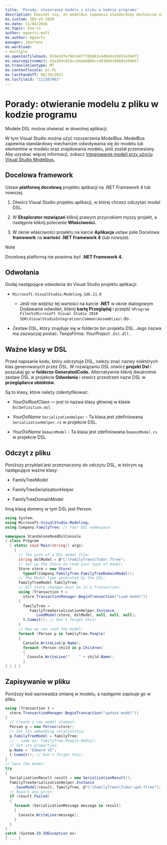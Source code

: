 ```yaml
---
title: 'Porady: otwieranie modelu z pliku w kodzie programu'
description: Dowiedz się, że modelBus zapewnia standardowy mechanizm odwoływania się do modelu lub elementów w modelu oraz znajdowania modelu, jeśli został przeniesiony.
ms.custom: SEO-VS-2020
ms.date: 11/04/2016
ms.topic: how-to
author: mgoertz-msft
ms.author: mgoertz
manager: jmartens
ms.workload:
- multiple
ms.openlocfilehash: 97de2d7e79dc44ff785663c4d04dc65851430472
ms.sourcegitcommit: e3a364c014ccdada0860cc4930d428808e20d667
ms.translationtype: MT
ms.contentlocale: pl-PL
ms.lasthandoff: 06/19/2021
ms.locfileid: "112387063"
---
```

# <a name="how-to-open-a-model-from-file-in-program-code"></a>Porady: otwieranie modelu z pliku w kodzie programu

Modele DSL można otwierać w dowolnej aplikacji.

W tym Visual Studio można użyć rozszerzenia ModelBus. ModelBus zapewnia standardowy mechanizm odwoływania się do modelu lub elementów w modelu oraz znajdowania modelu, jeśli został przeniesiony. Aby uzyskać więcej informacji, zobacz [Integrowanie modeli przy użyciu Visual Studio Modelbus.](../modeling/integrating-models-by-using-visual-studio-modelbus.md)

## <a name="target-framework"></a>Docelowa framework

Ustaw **platformę docelową** projektu aplikacji na .NET Framework 4 lub nowszej.

1. Otwórz Visual Studio projektu aplikacji, w której chcesz odczytać model DSL.

2. W **Eksplorator rozwiązań** kliknij prawym przyciskiem myszy projekt, a następnie kliknij polecenie **Właściwości.**

3. W oknie właściwości projektu na karcie **Aplikacja** ustaw pole Docelowa **framework** na **wartość .NET Framework 4** (lub nowsze).

> [!NOTE]
> Docelową platformą nie powinna być **.NET Framework 4.**

## <a name="references"></a>Odwołania

Dodaj następujące odwołania do Visual Studio projektu aplikacji:

- `Microsoft.VisualStudio.Modeling.Sdk.11.0`

  - Jeśli nie widzisz tej wartości na karcie  **.NET** w oknie dialogowym Dodawanie odwołań, kliknij **kartę Przeglądaj** i przejdź `%Program Files%\Microsoft Visual Studio 2010 SDK\VisualStudioIntegration\Common\Assemblies\` do .

- Zestaw DSL, który znajduje się w folderze bin projektu DSL. Jego nazwa ma zazwyczaj postać: *TwojaFirma*. *YourProject* `.Dsl.dll` .

## <a name="important-classes-in-the-dsl"></a>Ważne klasy w DSL

Przed napisanie kodu, który odczytuje DSL, należy znać nazwy niektórych klas generowanych przez DSL. W rozwiązaniu DSL otwórz **projekt Dsl** i poszukaj go w **folderze GeneratedCode.** Alternatywnie kliknij dwukrotnie zestaw DSL w projekcie **Odwołania** i otwórz przestrzeń nazw DSL w **przeglądarce obiektów**.

Są to klasy, które należy zidentyfikować:

- *YourDslRootClass* — jest to nazwa klasy głównej w klasie `DslDefinition.dsl` .

- *YourDslName* `SerializationHelper` - Ta klasa jest zdefiniowana `SerializationHelper.cs` w projekcie DSL.

- *YourDslName* `DomainModel` - Ta klasa jest zdefiniowana `DomainModel.cs` w projekcie DSL.

## <a name="read-from-a-file"></a>Odczyt z pliku

Poniższy przykład jest przeznaczony do odczytu DSL, w którym są następujące ważne klasy:

- FamilyTreeModel

- FamilyTreeSerializationHelper

- FamilyTreeDomainModel

Inną klasą domeny w tym DSL jest Person.

```csharp
using System;
using Microsoft.VisualStudio.Modeling;
using Company.FamilyTree; // Your DSL namespace

namespace StandaloneReadDslConsole
{ class Program
  { static void Main(string[] args)
    {
      // The path of a DSL model file:
      string dslModel = @"C:\FamilyTrees\Tudor.ftree";
      // Set up the Store to read your type of model:
      Store store = new Store(
        typeof(Company.FamilyTree.FamilyTreeDomainModel));
      // The Model type generated by the DSL:
      FamilyTreeModel familyTree;
      // All Store changes must be in a Transaction:
      using (Transaction t =
        store.TransactionManager.BeginTransaction("Load model"))
      {
        familyTree =
           FamilyTreeSerializationHelper.Instance.
              LoadModel(store, dslModel, null, null, null);
        t.Commit(); // Don't forget this!
      }
      // Now we can read the model:
      foreach (Person p in familyTree.People)
      {
        Console.WriteLine(p.Name);
        foreach (Person child in p.Children)
        {
          Console.WriteLine("    " + child.Name);
        }
} } } }
```

## <a name="save-to-a-file"></a>Zapisywanie w pliku

Poniższy kod wprowadza zmianę w modelu, a następnie zapisuje go w pliku.

```csharp
using (Transaction t =
  store.TransactionManager.BeginTransaction("update model"))
{
  // Create a new model element:
  Person p = new Person(store);
  // Set its embedding relationship:
  p.FamilyTreeModel = familyTree;
  // - same as: familyTree.People.Add(p);
  // Set its properties:
  p.Name = "Edward VI";
  t.Commit(); // Don't forget this!
}
// Save the model:
try
{
  SerializationResult result = new SerializationResult();
  FamilyTreeSerializationHelper.Instance
    .SaveModel(result, familyTree, @"C:\FamilyTrees\Tudor-upd.ftree");
  // Report any error:
  if (result.Failed)
  {
    foreach (SerializationMessage message in result)
    {
      Console.WriteLine(message);
    }
  }
}
catch (System.IO.IOException ex)
{ ... }
```
